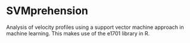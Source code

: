 # SVMprehension
Analysis of velocity profiles using a support vector machine approach in machine learning. This makes use of the e1701 library in R.
